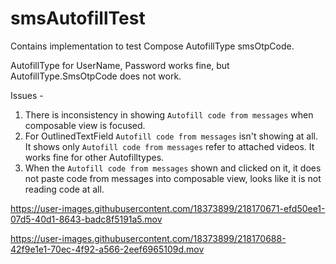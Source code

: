 # smsAutofillTest
Contains implementation to test Compose AutofillType smsOtpCode.

AutofillType for UserName, Password works fine, but AutofillType.SmsOtpCode does not work.

Issues - 

1. There is inconsistency in showing `Autofill code from messages` when composable view is focused.
2. For OutlinedTextField  `Autofill code from messages` isn't showing at all. It shows only  `Autofill code from messages` refer to attached videos. It works fine for other Autofilltypes.
3. When the `Autofill code from messages` shown and clicked on it, it does not paste code from messages into composable view, looks like it is not reading code at all.


https://user-images.githubusercontent.com/18373899/218170671-efd50ee1-07d5-40d1-8643-badc8f5191a5.mov



https://user-images.githubusercontent.com/18373899/218170688-42f9e1e1-70ec-4f92-a566-2eef6965109d.mov

